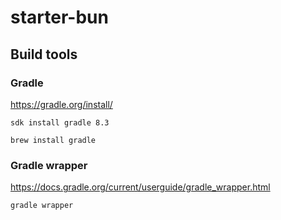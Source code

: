 # starter-bun

## Build tools

### Gradle

https://gradle.org/install/


	sdk install gradle 8.3

	brew install gradle

### Gradle wrapper

https://docs.gradle.org/current/userguide/gradle_wrapper.html

	gradle wrapper
